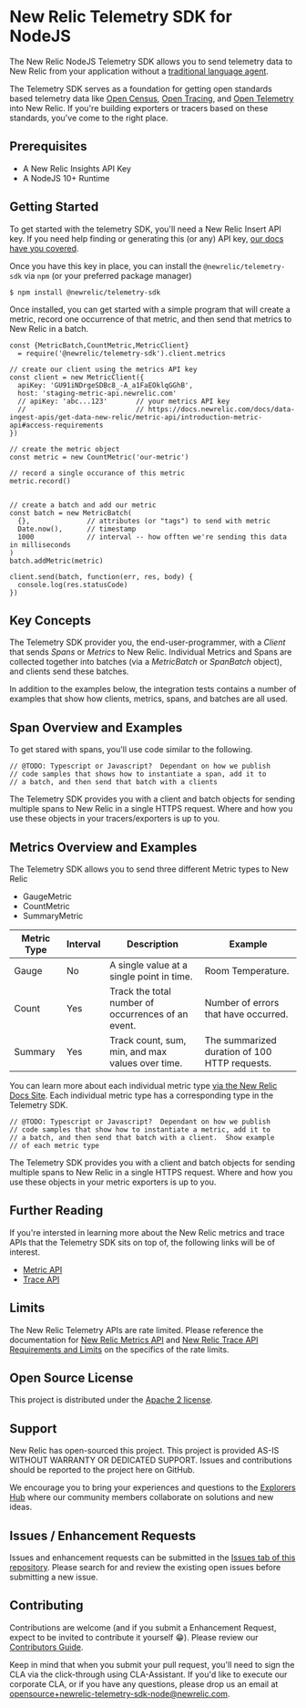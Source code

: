# New Relic Telemetry SDK for NodeJS

The New Relic NodeJS Telemetry SDK allows you to send telemetry data to New Relic from your application without a [traditional language agent](https://github.com/newrelic/node-newrelic).

The Telemetry SDK serves as a foundation for getting open standards based telemetry data like [Open Census](https://opencensus.io/), [Open Tracing](https://opentracing.io/), and [Open Telemetry](https://opentelemetry.io/) into New Relic.  If you're building exporters or tracers based on these standards, you've come to the right place.

## Prerequisites

- A New Relic Insights API Key
- A NodeJS 10+ Runtime

## Getting Started

To get started with the telemetry SDK, you'll need a New Relic Insert API key. If you need help finding or generating this (or any) API key, [our docs have you covered](https://docs.newrelic.com/docs/apis/get-started/intro-apis/types-new-relic-api-keys).

Once you have this key in place, you can install the `@newrelic/telemetry-sdk` via `npm` (or your preferred package manager)

    $ npm install @newrelic/telemetry-sdk

Once installed, you can get started with a simple program that will create a metric, record one occurrence of that metric, and then send that metrics to New Relic in a batch.

    const {MetricBatch,CountMetric,MetricClient}
      = require('@newrelic/telemetry-sdk').client.metrics

    // create our client using the metrics API key
    const client = new MetricClient({
      apiKey: 'GU91iNDrgeSDBc8_-A_a1FaEOklqGGhB',
      host: 'staging-metric-api.newrelic.com'
      // apiKey: 'abc...123'       // your metrics API key
      //                           // https://docs.newrelic.com/docs/data-ingest-apis/get-data-new-relic/metric-api/introduction-metric-api#access-requirements
    })

    // create the metric object
    const metric = new CountMetric('our-metric')

    // record a single occurance of this metric
    metric.record()


    // create a batch and add our metric
    const batch = new MetricBatch(
      {},              // attributes (or "tags") to send with metric
      Date.now(),      // timestamp
      1000             // interval -- how offten we're sending this data in milliseconds
    )
    batch.addMetric(metric)

    client.send(batch, function(err, res, body) {
      console.log(res.statusCode)
    })

## Key Concepts

The Telemetry SDK provider you, the end-user-programmer, with a _Client_ that sends _Spans_ or _Metrics_ to New Relic.  Individual Metrics and Spans are collected together into batches (via a _MetricBatch_ or _SpanBatch_ object), and clients send these batches.

In addition to the examples below, the integration tests contains a number of examples that show how clients, metrics, spans, and batches are all used.

## Span Overview and Examples

To get stared with spans, you'll use code similar to the following.

    // @TODO: Typescript or Javascript?  Dependant on how we publish
    // code samples that shows how to instantiate a span, add it to
    // a batch, and then send that batch with a clients

The Telemetry SDK provides you with a client and batch objects for sending multiple spans to New Relic in a single HTTPS request.  Where and how you use these objects in your tracers/exporters is up to you.

## Metrics Overview and Examples

The Telemetry SDK allows you to send three different Metric types to New Relic

- GaugeMetric
- CountMetric
- SummaryMetric

| Metric Type | Interval | Description                                        | Example                                       |
| ----------- | -------- | -------------------------------------------------- | --------------------------------------------- |
| Gauge       | No       | A single value at a single point in time.          | Room Temperature.                             |
| Count       | Yes      | Track the total number of occurrences of an event. | Number of errors that have occurred.          |
| Summary     | Yes      | Track count, sum, min, and max values over time.   | The summarized duration of 100 HTTP requests. |

You can learn more about each individual metric type [via the New Relic Docs Site](https://docs.newrelic.com/docs/data-ingest-apis/get-data-new-relic/metric-api/report-metrics-metric-api#supported-metric-types).  Each individual metric type has a corresponding type in the Telemetry SDK.

    // @TODO: Typescript or Javascript?  Dependant on how we publish
    // code samples that show how to instantiate a metric, add it to
    // a batch, and then send that batch with a client.  Show example
    // of each metric type

The Telemetry SDK provides you with a client and batch objects for sending multiple spans to New Relic in a single HTTPS request.  Where and how you use these objects in your metric exporters is up to you.

## Further Reading

If you're intersted in learning more about the New Relic metrics and trace APIs that the Telemetry SDK sits on top of, the following links will be of interest.

- [Metric API](https://docs.newrelic.com/docs/data-ingest-apis/get-data-new-relic/metric-api/introduction-metric-api)
- [Trace API](https://docs.newrelic.com/docs/understand-dependencies/distributed-tracing/trace-api/introduction-trace-api)

## Limits

The New Relic Telemetry APIs are rate limited. Please reference the documentation for [New Relic Metrics API](https://docs.newrelic.com/docs/introduction-new-relic-metric-api) and [New Relic Trace API Requirements and Limits](https://docs.newrelic.com/docs/apm/distributed-tracing/trace-api/trace-api-general-requirements-limits) on the specifics of the rate limits.

## Open Source License

This project is distributed under the [Apache 2 license](LICENSE).

## Support

New Relic has open-sourced this project. This project is provided AS-IS WITHOUT WARRANTY OR DEDICATED SUPPORT. Issues and contributions should be reported to the project here on GitHub.

We encourage you to bring your experiences and questions to the [Explorers Hub](https://discuss.newrelic.com) where our community members collaborate on solutions and new ideas.

## Issues / Enhancement Requests

Issues and enhancement requests can be submitted in the [Issues tab of this repository](../../issues). Please search for and review the existing open issues before submitting a new issue.

## Contributing

Contributions are welcome (and if you submit a Enhancement Request, expect to be invited to contribute it yourself :grin:). Please review our [Contributors Guide](CONTRIBUTING.md).

Keep in mind that when you submit your pull request, you'll need to sign the CLA via the click-through using CLA-Assistant. If you'd like to execute our corporate CLA, or if you have any questions, please drop us an email at opensource+newrelic-telemetry-sdk-node@newrelic.com.
